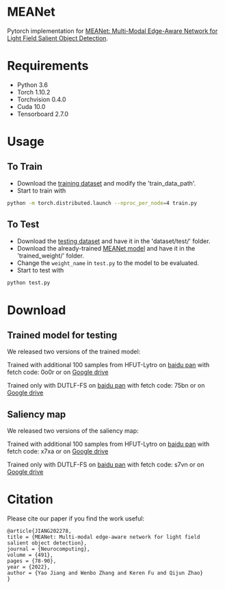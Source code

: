 # MEANet

Pytorch implementation for [MEANet:  Multi-Modal Edge-Aware Network for Light Field Salient Object Detection](https://www.sciencedirect.com/science/article/pii/S0925231222003502).


# Requirements
* Python 3.6 <br>
* Torch 1.10.2 <br>
* Torchvision 0.4.0 <br>
* Cuda 10.0 <br>
* Tensorboard 2.7.0

# Usage

## To Train 
* Download the [training dataset](https://github.com/kerenfu/LFSOD-Survey) and modify the 'train_data_path'.
* Start to train with
```sh
python -m torch.distributed.launch --nproc_per_node=4 train.py 
```

## To Test
* Download the [testing dataset](https://github.com/kerenfu/LFSOD-Survey) and have it in the 'dataset/test/' folder. 
* Download the already-trained [MEANet model](#trained-model-for-testing) and have it in the 'trained_weight/' folder.
* Change the `weight_name` in `test.py` to the model to be evaluated.
* Start to test with
```sh
python test.py  
```

# Download

## Trained model for testing
We released two versions of the trained model: 

Trained with additional 100 samples from HFUT-Lytro on [baidu pan](https://pan.baidu.com/s/1kd2ZjhwNcB4cEdGFwIUgUg?pwd=0o0r) with fetch code: 0o0r or on [Google drive](https://drive.google.com/file/d/1TN0qfKz79zfBfgG1uaUv-9L-iO0bgALf/view?usp=share_link)

Trained only with DUTLF-FS on [baidu pan](https://pan.baidu.com/s/1f_lBt1tebq9oQzIeknw9cg?pwd=75bn) with fetch code: 75bn or on [Google drive](https://drive.google.com/file/d/13O7yvVBj7onGCCE5dRrWwWJmaJla_Llo/view?usp=share_link)

## Saliency map
We released two versions of the saliency map: 

Trained with additional 100 samples from HFUT-Lytro on [baidu pan](https://pan.baidu.com/s/1SR6wXKgpBfw9izsZlI4lXw?pwd=x7xa) with fetch code: x7xa or on [Google drive](https://drive.google.com/file/d/1--aNySTqR-QHi_2iO4H8B8DnPttwl2Nh/view?usp=sharing)

Trained only with DUTLF-FS on [baidu pan](https://pan.baidu.com/s/1luKlhBIXL0HdqxwbZZkgqg?pwd=s7vn) with fetch code: s7vn or on [Google drive](https://drive.google.com/file/d/1c5CIpZWOrECslIOIl0ZewH7dKw6tZT7i/view?usp=share_link)


# Citation
Please cite our paper if you find the work useful: 

    @article{JIANG202278,
    title = {MEANet: Multi-modal edge-aware network for light field salient object detection},
    journal = {Neurocomputing},
    volume = {491},
    pages = {78-90},
    year = {2022},
    author = {Yao Jiang and Wenbo Zhang and Keren Fu and Qijun Zhao}
    }
